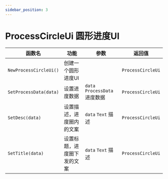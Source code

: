 ```yaml
---
sidebar_position: 3
---
```


# ProcessCircleUi 圆形进度UI

|函数名|功能|参数|返回值|
|--|--|--|--|
|`NewProcessCircleUi()`|创建一个圆形进度UI||`ProcessCircleUi`|
|`SetProcessData(data)`|设置进度数据|`data` `ProcessData` 进度数据|`ProcessCircleUi`|
|`SetDesc(data)`|设置描述，进度圈内的文案|`data` `Text` 描述|`ProcessCircleUi`|
|`SetTitle(data)`|设置标题，进度圈下发的文案|`data` `Text` 描述|`ProcessCircleUi`|
